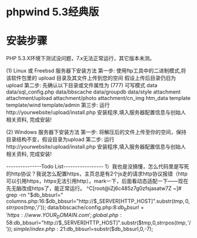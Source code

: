 # phpwind 5.3经典版

安装步骤
========
PHP 5.3.X环境下测试没问题，7.x无法正常运行，其它版本未测。

(1) Linux 或 Freebsd 服务器下安装方法
    第一步: 使用ftp工具中的二进制模式,将该软件包里的 upload 目录及其文件上传到您的空间
             假设上传后目录仍旧为 upload
    第二步: 先确认以下目录或文件属性为 (777) 可写模式
     data
     data/sql_config.php
     data/bbscache
     data/groupdb
     data/style
     attachment
     attachment/upload
     attachment/photo
     attachment/cn_img
     htm_data
     template
     template/wind
     template/admin
    第三步: 运行 http://yourwebsite/upload/install.php 安装程序,填入服务器配置信息与创始人
             相关资料, 完成安装!

(2) Windows 服务器下安装方法
     第一步: 将解压后的文件上传至你的空间，保持目录结构不变，假设目录为upload
     第二步: 运行 http://yourwebsite/upload/install.php 安装程序,填入服务器配置信息与创始人
             相关资料, 完成安装!

---------------Todo List-----------------
1）我也是没搞懂，怎么代码里是写死的http协议？我说怎么配置https，主页总是有2个js走的请求http协议报错（http可以引用https，https无法引用http）。mark一下，后面看动态适配一下——现在先无脑改成https了，能正常运行。
^C[root@iZj6c485z7g0zfsjasatw7Z ~]# grep -rn "\$db_bbsurl="
columns.php:16:$db_bbsurl="http://$_SERVER[HTTP_HOST]".substr($tmp,0,strrpos($tmp,'/'));
data/bbscache/config.php:8:$db_bbsurl='https://www.YOUR_DOMAIN.com';
global.php:58:$db_bbsurl="http://$_SERVER[HTTP_HOST]".substr($tmp,0,strrpos($tmp,'/'));
simple/index.php:21:$db_bbsurl=substr($db_bbsurl,0,-7);
